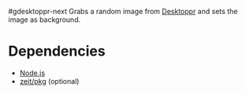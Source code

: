 #gdesktoppr-next 
Grabs a random image from [Desktoppr](https://www.desktoppr.co/) and sets the image as background. 

# Dependencies
- [Node.js](https://nodejs.org)
- [zeit/pkg](https://github.com/zeit/pkg) (optional)
